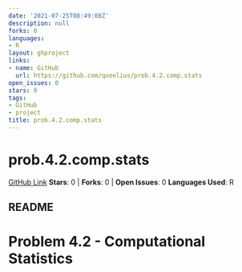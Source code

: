 ```yaml
---
date: '2021-07-25T08:49:08Z'
description: null
forks: 0
languages:
- R
layout: ghproject
links:
- name: GitHub
  url: https://github.com/queelius/prob.4.2.comp.stats
open_issues: 0
stars: 0
tags:
- GitHub
- project
title: prob.4.2.comp.stats
---
```

# prob.4.2.comp.stats
[GitHub Link](https://github.com/queelius/prob.4.2.comp.stats)
**Stars**: 0 | **Forks**: 0 | **Open Issues**: 0
**Languages Used**: R

## README
# Problem 4.2 - Computational Statistics
